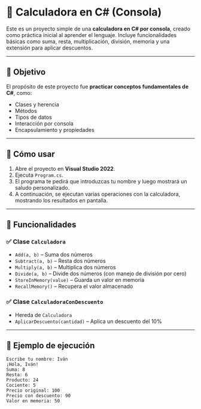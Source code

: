 # 🧮 Calculadora en C# (Consola)

Este es un proyecto simple de una **calculadora en C# por consola**, creado como práctica inicial al aprender el lenguaje. Incluye funcionalidades básicas como suma, resta, multiplicación, división, memoria y una extensión para aplicar descuentos.

---

## 📌 Objetivo

El propósito de este proyecto fue **practicar conceptos fundamentales de C#**, como:

- Clases y herencia
- Métodos
- Tipos de datos
- Interacción por consola
- Encapsulamiento y propiedades

---

## 🚀 Cómo usar

1. Abre el proyecto en **Visual Studio 2022**.
2. Ejecuta `Program.cs`.
3. El programa te pedirá que introduzcas tu nombre y luego mostrará un saludo personalizado.
4. A continuación, se ejecutan varias operaciones con la calculadora, mostrando los resultados en pantalla.

---

## 🧠 Funcionalidades

### ✅ Clase `Calculadora`

- `Add(a, b)` – Suma dos números  
- `Subtract(a, b)` – Resta dos números  
- `Multiply(a, b)` – Multiplica dos números  
- `Divide(a, b)` – Divide dos números (con manejo de división por cero)  
- `StoreInMemory(value)` – Guarda un valor en memoria  
- `RecallMemory()` – Recupera el valor almacenado  

### ✅ Clase `CalculadoraConDescuento`

- Hereda de `Calculadora`
- `AplicarDescuento(cantidad)` – Aplica un descuento del 10%

---

## 🧪 Ejemplo de ejecución

```plaintext
Escribe tu nombre: Iván
¡Hola, Iván!
Suma: 8
Resta: 6
Producto: 24
Cociente: 5
Precio original: 100
Precio con descuento: 90
Valor en memoria: 50
